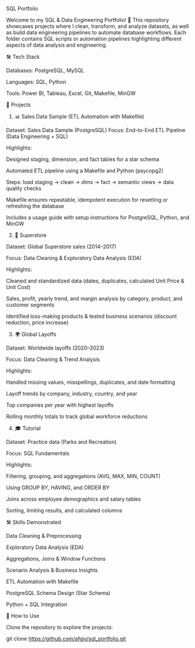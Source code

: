 SQL Portfolio

Welcome to my SQL & Data Engineering Portfolio! 🚀
This repository showcases projects where I clean, transform, and analyze datasets, as well as build data engineering pipelines to automate database workflows.
Each folder contains SQL scripts or automation pipelines highlighting different aspects of data analysis and engineering.

🛠 Tech Stack

Databases: PostgreSQL, MySQL

Languages: SQL, Python

Tools: Power BI, Tableau, Excel, Git, Makefile, MinGW

📂 Projects
1. 📊 Sales Data Sample (ETL Automation with Makefile)

Dataset: Sales Data Sample (PostgreSQL)
Focus: End-to-End ETL Pipeline (Data Engineering + SQL)

Highlights:

Designed staging, dimension, and fact tables for a star schema

Automated ETL pipeline using a Makefile and Python (psycopg2)

Steps: load staging → clean → dims → fact → semantic views → data quality checks

Makefile ensures repeatable, idempotent execution for resetting or refreshing the database

Includes a usage guide with setup instructions for PostgreSQL, Python, and MinGW

2. 🛒 Superstore

Dataset: Global Superstore sales (2014–2017)

Focus: Data Cleaning & Exploratory Data Analysis (EDA)

Highlights:

Cleaned and standardized data (dates, duplicates, calculated Unit Price & Unit Cost)

Sales, profit, yearly trend, and margin analysis by category, product, and customer segments

Identified loss-making products & tested business scenarios (discount reduction, price increase)

3. 🌍 Global Layoffs

Dataset: Worldwide layoffs (2020–2023)

Focus: Data Cleaning & Trend Analysis

Highlights:

Handled missing values, misspellings, duplicates, and date formatting

Layoff trends by company, industry, country, and year

Top companies per year with highest layoffs

Rolling monthly totals to track global workforce reductions

4. 🎓 Tutorial

Dataset: Practice data (Parks and Recreation)

Focus: SQL Fundamentals

Highlights:

Filtering, grouping, and aggregations (AVG, MAX, MIN, COUNT)

Using GROUP BY, HAVING, and ORDER BY

Joins across employee demographics and salary tables

Sorting, limiting results, and calculated columns

🛠 Skills Demonstrated

Data Cleaning & Preprocessing

Exploratory Data Analysis (EDA)

Aggregations, Joins & Window Functions

Scenario Analysis & Business Insights

ETL Automation with Makefile

PostgreSQL Schema Design (Star Schema)

Python + SQL Integration

📌 How to Use

Clone the repository to explore the projects:

git clone https://github.com/afgiv/sql_portfolio.git
